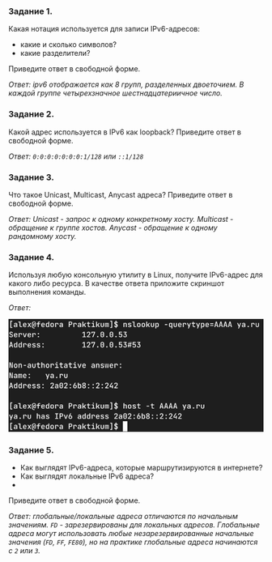 ### Задание 1.
Какая нотация используется для записи IPv6-адресов:

- какие и сколько символов?
- какие разделители?

Приведите ответ в свободной форме.

*Ответ: ipv6 отображается как 8 групп, разделенных двоеточием. В каждой группе четырехзначное шестнадцатериичное число.*

### Задание 2.
Какой адрес используется в IPv6 как loopback?
Приведите ответ в свободной форме.

*Ответ: `0:0:0:0:0:0:0:1/128` или `::1/128`*

### Задание 3.
Что такое Unicast, Multicast, Anycast адреса?
Приведите ответ в свободной форме.

*Ответ: Unicast - запрос к одному конкретному хосту. Multicast - обращение к группе хостов. Anycast - обращение к одному рандомному хосту.*

### Задание 4.
Используя любую консольную утилиту в Linux, получите IPv6-адрес для какого либо ресурса.
В качестве ответа приложите скриншот выполнения команды.

*Ответ:*

![task 4](pics/4_13_4.png)

### Задание 5.
- Как выглядят IPv6-адреса, которые маршрутизируются в интернете?
- Как выглядят локальные IPv6 адреса?
- 
Приведите ответ в свободной форме.

*Ответ: глобальные/локальные адреса отличаются по начальным значениям. `FD` - зарезервированы для локальных адресов. Глобальные адреса могут использовать любые незарезервированные начальные значения (`FD`, `FF`, `FE80`), но на практике глобальные адреса начинаются с `2` или `3`.*
